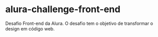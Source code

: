 # alura-challenge-front-end
Desafio Front-end da Alura. O desafio tem o objetivo de transformar o design em código web.

